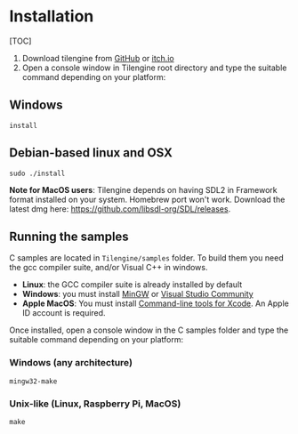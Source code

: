 # Installation

[TOC]

1. Download tilengine from [GitHub](https://github.com/megamarc/Tilengine/archive/master.zip) or [itch.io](https://megamarc.itch.io/tilengine)
2. Open a console window in Tilengine root directory and type the suitable command depending on your platform:

## Windows

```
install
```

## Debian-based linux and OSX

```
sudo ./install
```

**Note for MacOS users**: Tilengine depends on having SDL2 in Framework format installed on your system. Homebrew port won't work. Download the latest dmg here: https://github.com/libsdl-org/SDL/releases.

## Running the samples
C samples are located in `Tilengine/samples` folder. To build them you need the gcc compiler suite, and/or Visual C++ in windows.
* **Linux**: the GCC compiler suite is already installed by default
* **Windows**: you must install [MinGW](http://www.mingw.org/) or [Visual Studio Community](https://www.visualstudio.com/vs/community/)
* **Apple MacOS**: You must install [Command-line tools for Xcode](https://developer.apple.com/xcode/). An Apple ID account is required.

Once installed, open a console window in the C samples folder and type the suitable command depending on your platform:

### Windows (any architecture)
```
mingw32-make
```
### Unix-like (Linux, Raspberry Pi, MacOS)
```
make
```
